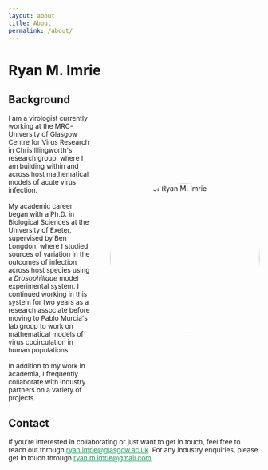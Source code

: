 ```yaml
---
layout: about
title: About
permalink: /about/
---
```

# Ryan M. Imrie
## Background

<div style="display: flex; align-items: center;">
  <div style="font-size: 0.95em; flex: 1;">
    I am a virologist currently working at the MRC-University of Glasgow Centre for Virus Research in Chris Illingworth's research group, where I am building within and across host mathematical models of acute virus infection.
    <br><br>
    My academic career began with a Ph.D. in Biological Sciences at the University of Exeter, supervised by Ben Longdon, where I studied sources of variation in the outcomes of infection across host species using a <em>Drosophilidae</em> model experimental system. I continued working in this system for two years as a research associate before moving to Pablo Murcia's lab group to work on mathematical models of virus cocirculation in human populations.
    <br><br>
    In addition to my work in academia, I frequently collaborate with industry partners on a variety of projects.
  </div>
  <div style="flex-shrink: 0; margin-left: 20px;">
    <div style="flex-shrink: 0; margin-left: 20px;">
    <img src="https://ryanmimrie.github.io/assets/images/Headshot.jpg" alt="Headshot of Ryan M. Imrie" style="width: 300px; height: 300px; border-radius: 50%;">
  </div>
  </div>
</div>

## Contact

<div style="font-size: 0.95em;">If you're interested in collaborating or just want to get in touch, feel free to reach out through <a href="mailto:ryan.imrie@glasgow.ac.uk" style="color: #159957;">ryan.imrie@glasgow.ac.uk</a>. For any industry enquiries, please get in touch through <a href="mailto:ryan.m.imrie@gmail.com" style="color: #159957;">ryan.m.imrie@gmail.com</a>.</div>
